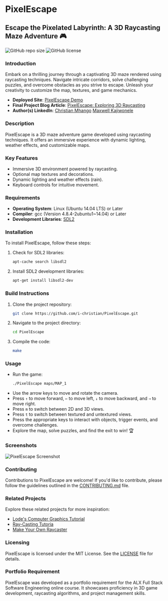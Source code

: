 # PixelEscape

## Escape the Pixelated Labyrinth: A 3D Raycasting Maze Adventure 🎮

![GitHub repo size](https://img.shields.io/github/repo-size/i-christian/PixelEscape?style=flat-square)
![GitHub license](https://img.shields.io/github/license/i-christian/PixelEscape?style=flat-square)

### Introduction
Embark on a thrilling journey through a captivating 3D maze rendered using raycasting techniques. Navigate intricate corridors, solve challenging puzzles, and overcome obstacles as you strive to escape. Unleash your creativity to customize the map, textures, and game mechanics.

- **Deployed Site**: [PixelEscape Demo](https://i-christian.github.io/alx-landing_Page/)
- **Final Project Blog Article**: [PixelEscape: Exploring 3D Raycasting](https://medium.com/@icmhango/my-journey-in-raycasting-a-3d-game-development-odyssey-aaf2764a3c82)
- **Author(s) LinkedIn**: [Christian Mhango](https://www.linkedin.com/in/i-christian/)  [Maxwell Kajiwonele](https://www.linkedin.com/in/mkajiwonele/)

### Description
PixelEscape is a 3D maze adventure game developed using raycasting techniques. It offers an immersive experience with dynamic lighting, weather effects, and customizable maps.

### Key Features
- Immersive 3D environment powered by raycasting.
- Optional map textures and decorations.
- Dynamic lighting and weather effects (rain).
- Keyboard controls for intuitive movement.

### Requirements
- **Operating System**: Linux (Ubuntu 14.04 LTS) or Later
- **Compiler**: gcc (Version 4.8.4-2ubuntu1~14.04) or Later
- **Development Libraries**: [SDL2](https://www.libsdl.org/)

### Installation
To install PixelEscape, follow these steps:

1. Check for SDL2 libraries:
    ```bash
    apt-cache search libsdl2
    ```
2. Install SDL2 development libraries:
    ```bash
    apt-get install libsdl2-dev
    ```

### Build Instructions
1. Clone the project repository:
    ```bash
    git clone https://github.com/i-christian/PixelEscape.git
    ```
2. Navigate to the project directory:
    ```bash
    cd PixelEscape
    ```
3. Compile the code:
    ```bash
    make
    ```

### Usage
- Run the game:
    ```bash
    ./PixelEscape maps/MAP_1
    ```
- Use the arrow keys to move and rotate the camera.
- Press `↑` to move forward, `←` to move left, `↓` to move backward, and `→` to move right.
- Press `m` to switch between 2D and 3D views.
- Press `t` to switch between textured and untextured views.
- Press the appropriate keys to interact with objects, trigger events, and overcome challenges.
- Explore the map, solve puzzles, and find the exit to win! 🏆

### Screenshots
![PixelEscape Screenshot](https://github.com/i-christian/pixel_escape/blob/main/src/assets/images/game.png)

### Contributing
Contributions to PixelEscape are welcome! If you'd like to contribute, please follow the guidelines outlined in the [CONTRIBUTING.md](CONTRIBUTING.md) file.

### Related Projects
Explore these related projects for more inspiration:
- [Lode's Computer Graphics Tutorial](https://lodev.org/cgtutor/raycasting.html)
- [Ray-Casting Tutoria](https://permadi.com/1996/05/ray-casting-tutorial-table-of-contents/)
- [Make Your Own Raycaster](https://www.youtube.com/watch?v=gYRrGTC7GtA)

### Licensing
PixelEscape is licensed under the MIT License. See the [LICENSE](LICENSE) file for details.

### Portfolio Requirement
PixelEscape was developed as a portfolio requirement for the ALX Full Stack Software Engineering online course. It showcases proficiency in 3D game development, raycasting algorithms, and project management skills.
